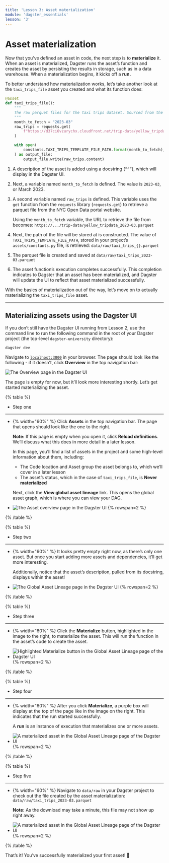 ```yaml
---
title: 'Lesson 3: Asset materialization'
module: 'dagster_essentials'
lesson: '3'
---
```


# Asset materialization

Now that you’ve defined an asset in code, the next step is to **materialize** it. When an asset is materialized, Dagster runs the asset’s function and creates the asset by persisting the results in storage, such as in a data warehouse. When a materialization begins, it kicks off a **run.**

To better understand how materialization works, let’s take another look at the `taxi_trips_file` asset you created and what its function does:

```python file=/dagster-university/lesson_3.py startafter=start_taxi_trips_file_asset endbefore=end_taxi_trips_file_asset
@asset
def taxi_trips_file():
    """
    The raw parquet files for the taxi trips dataset. Sourced from the NYC Open Data portal.
    """
    month_to_fetch = "2023-03"
    raw_trips = requests.get(
        f"https://d37ci6vzurychx.cloudfront.net/trip-data/yellow_tripdata_{month_to_fetch}.parquet"
    )

    with open(
        constants.TAXI_TRIPS_TEMPLATE_FILE_PATH.format(month_to_fetch), "wb"
    ) as output_file:
        output_file.write(raw_trips.content)
```

1. A description of the asset is added using a docstring (`”””`), which will display in the Dagster UI.

2. Next, a variable named `month_to_fetch` is defined. The value is `2023-03`, or March 2023.

3. A second variable named `raw_trips` is defined. This variable uses the `get` function from the `requests` library (`requests.get`) to retrieve a parquet file from the NYC Open Data portal website.

   Using the `month_to_fetch` variable, the URL to retrieve the file from becomes: `https://.../trip-data/yellow_tripdata_2023-03.parquet`

4. Next, the path of the file will be stored at is constructed. The value of `TAXI_TRIPS_TEMPLATE_FILE_PATH`, stored in your project’s `assets/constants.py` file, is retrieved: `data/raw/taxi_trips_{}.parquet`

5. The parquet file is created and saved at `data/raw/taxi_trips_2023-03.parquet`

6. The asset function’s execution completes successfully. This completion indicates to Dagster that an asset has been materialized, and Dagster will update the UI to reflect that asset materialized successfully.

With the basics of materialization out of the way, let’s move on to actually materializing the `taxi_trips_file` asset.

---

## Materializing assets using the Dagster UI

If you don’t still have the Dagster UI running from Lesson 2, use the command line to run the following command in the root of your Dagster project (the top-level `dagster-university` directory):

```bash
dagster dev
```

Navigate to [`localhost:3000`](http://localhost:3000/) in your browser. The page should look like the following - if it doesn’t, click **Overview** in the top navigation bar:

![The Overview page in the Dagster UI](/images/dagster-essentials/lesson-3/overview-page.png)

The page is empty for now, but it’ll look more interesting shortly. Let’s get started materializing the asset.

{% table %}

- Step one

---

- {% width="60%" %}
  Click **Assets** in the top navigation bar. The page that opens should look like the one to the right.

  **Note:** If this page is empty when you open it, click **Reload definitions**. We’ll discuss what this does in more detail in a later lesson.

  In this page, you’ll find a list of assets in the project and some high-level information about them, including:

  - The Code location and Asset group the asset belongs to, which we’ll cover in a later lesson
  - The asset’s status, which in the case of `taxi_trips_file`, is **Never materialized**

  Next, click the **View global asset lineage** link. This opens the global asset graph, which is where you can view your DAG.

- ![The Asset overview page in the Dagster UI](/images/dagster-essentials/lesson-3/assets-overview.png) {% rowspan=2 %}

{% /table %}

{% table %}

- Step two

---

- {% width="60%" %}
  It looks pretty empty right now, as there’s only one asset. But once you start adding more assets and dependencies, it’ll get more interesting.

  Additionally, notice that the asset’s description, pulled from its docstring, displays within the asset!

- ![The Global Asset Lineage page in the Dagster UI](/images/dagster-essentials/lesson-3/global-asset-view.png) {% rowspan=2 %}

{% /table %}

{% table %}

- Step three

---

- {% width="60%" %}
  Click the **Materialize** button, highlighted in the image to the right, to materialize the asset. This will run the function in the asset’s code to create the asset.

- ![Highlighted Materialize button in the Global Asset Lineage page of the Dagster UI](/images/dagster-essentials/lesson-3/materialize-button.png) {% rowspan=2 %}

{% /table %}

{% table %}

- Step four

---

- {% width="60%" %}
  After you click **Materialize**, a purple box will display at the top of the page like in the image on the right. This indicates that the run started successfully.

  A **run** is an instance of execution that materializes one or more assets.

- ![A materialized asset in the Global Asset Lineage page of the Dagster UI](/images/dagster-essentials/lesson-3/materialized-asset.png) {% rowspan=2 %}

{% /table %}

{% table %}

- Step five

---

- {% width="60%" %}
  Navigate to `data/raw` in your Dagster project to check out the file created by the asset materialization: `data/raw/taxi_trips_2023-03.parquet`

  **Note:** As the download may take a minute, this file may not show up right away.

- ![A materialized asset in the Global Asset Lineage page of the Dagster UI](/images/dagster-essentials/lesson-3/data-raw-parquet.png) {% rowspan=2 %}

{% /table %}

That’s it! You’ve successfully materialized your first asset! 🎉
